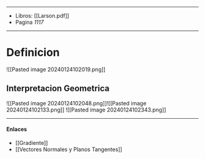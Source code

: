 
---
- Libros: [[Larson.pdf]]
- Pagina *1117*
---
# Definicion

![[Pasted image 20240124102019.png]]


## Interpretacion Geometrica

 ![[Pasted image 20240124102048.png]]![[Pasted image 20240124102133.png]]
![[Pasted image 20240124102343.png]]


---

#### Enlaces
- [[Gradiente]]
- [[Vectores Normales y Planos Tangentes]]